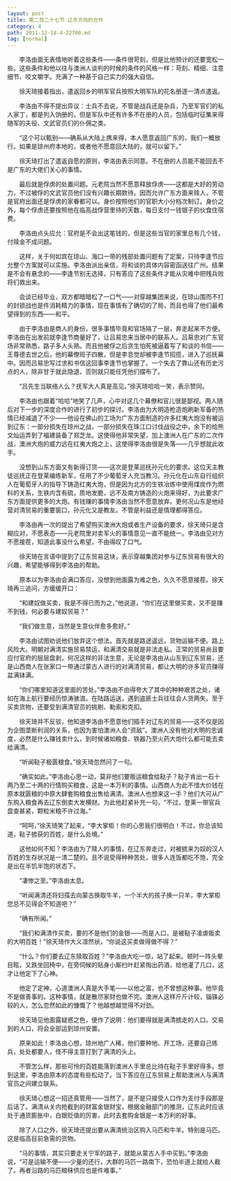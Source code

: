 ```yaml
---
layout: post
title: 第二百二十七节 辽东方向的合作
category: 4
path: 2011-12-18-4-22700.md
tag: [normal]
---
```


　　李洛由面无表情地听着这些条件——条件很苛刻，但是比他预计的还要宽松一些。这些条件和他以往与澳洲人谈判的时候的条件的风格一样：苛刻、精细、注意细节、咬文嚼字。充满了一种基于自己实力的强大自信。

　　徐天琦接着指出，遣返回乡的明军官兵按照大明军队的花名册逐一清点遣返。

　　李洛由不得不提出异议：士兵不去说，不管是战兵还是杂兵，乃至军官们的私人家丁，都是列入饷册的，但是军队中还有许多不在册的人员，包括临时征集来得随军的夫役、文武官员们的仆佣之类。

　　“这个可以甄别——确系从大陆上携来得，本人愿意返回广东的，我们一概放行。如果是琼州府本地的，或者他不愿意回大陆的，就可以留下。”

　　徐天琦打出了遣返自愿的原则，李洛由表示同意。不在册的人员能不能回去不是广东的大佬们关心的事情。

　　最后就是俘虏的处置问题。元老院当然不愿意释放俘虏——这都是大好的劳动力，不过被俘的文武官员他们没有兴趣长期款待。因而允许广东方面来赎人，不管是官府出面还是俘虏的家眷都可以。身价按照他们的官职大小分档次制订。身价之外，每个俘虏还要按照他在临高战俘营里待的天数，每日支付一钱银子的伙食住宿费。

　　李洛由点头应允：官府是不会出这笔钱的，但是这些当官的家里总有几个钱，付赎金不成问题。

　　这样，关于何如宾在琼山、海口一带的残部处置问题有了定案，只待李逢节应允整个方案就可以实施。李洛由派出亲信，将和谈的具体内容密函送往广州。结果是不会有悬念的——李逢节别无选择，只有答应了这些条件才能从灾难中把残兵败将们救出来。

　　会谈已经毕业，双方都暗暗松了一口气——对穿越集团来说，在琼山围而不打的封锁战也是件消耗精力的事情，现在事情有了确切的了局，而且也得了他们最希望得到的东西——和平。

　　由于李洛由是商人的身份，很多事情毕竟和官场隔了一层，奔走起来不方便。李洛由在出发前就李逢节商量好了，让吕易忠来当居中的联系人。吕易忠对广东官场非常熟悉，路子多人头熟。而且他被俘之后贪生怕死被逼着写了和谈的书信——王尊德去世之后，他的幕僚班子四散，但是李息觉却被李逢节招揽，进入了巡抚幕中。因而吕易忠写过求和书信这回事李逢节也掌握了。一个失去了靠山还有历史污点的人，除非甘于就此隐退，否则就只能任凭他们摆布了。

　　“吕先生当联络人么？抚军大人真是高见。”徐天琦哈哈一笑，表示赞同。

　　李洛由也跟着“哈哈”地笑了几声，心中对这几个幕僚和官儿很是鄙视。两人随后对下一步的深度合作的进行了初步的探讨。李洛由为大明造枪造炮刷新军备的热情已经减退了不少——他设在佛山的工场为广东方面制造的许多红夷大炮没有被运到辽东：一部分损失在琼州之战，一部分损失在珠江口讨伐战役之中，余下的给熊文灿运弄到了福建装备了郑芝龙。这使得他非常失望，加上澳洲人在广东的二次作战，澳洲大炮的威力远在红夷大炮之上，这使得李洛由很是失落——几乎想就此收手。

　　没想到山东方面又有新得订货——这次是登莱巡抚孙元化的要求。这位天主教徒巡抚正在登莱编练新军，任用了不少葡萄牙人充当教习。孙元化在山东自行组织人在葡萄牙人的指导下铸造红夷大炮，但是因为北方的生铁冶炼中使用煤炭作为燃料的关系，生铁内含有硫，质地发脆，远不及南方铸造的火炮来得好，为此要求广东方面提供更多的大炮。有钱赚的事情李洛由当然不愿意放弃。更何况山东是他经营对清贸易的重要窗口，孙元化又是教友。不管是利益还是情理都得答应。

　　李洛由再一次的提出了希望购买澳洲大炮或者生产设备的要求，徐天琦只是含糊应对，不愿表态——元老院里对卖军火的事情意见一直不能统一。李洛由见对方不愿接茬，知道此事没什么希望，不由得叹了口气。

　　徐天琦在言语中提到了辽东贸易这块，表示穿越集团对参与辽东贸易有很大的兴趣，希望能够得到李洛由的帮助。

　　原本以为李洛由会满口答应，没想到他面露为难之色，久久不愿意接茬。徐天琦再三追问，方缓缓开口：

　　“和建奴做买卖，我是不得已而为之，”他说道，“你们在这里做买卖，又不是赚不到钱，何必要与建奴贸易？”

　　“我们做生意，当然是生意伙伴愈多愈好。”

　　李洛由试图劝说他们放弃这个想法。首先就是路途遥远，货物运输不便。路上风险大。明朝对满清实施贸易禁运，和满清交易就是非法走私。正常的贸易尚且要应付官府的层层盘剥，何况这样的非法生意，无论是李洛由从山东到辽东贸易，还是山西商人在张家口一带通过蒙古人进行的对满清贸易，都让大明的许多官员赚得盆满钵满。

　　“你们哪里知道这里面的苦处。”李洛由不由得夸大了其中的种种艰苦之处，诸如在海上航行要经历惊涛骇浪。在陆路运送，遇到盗匪士兵往往会人货两失。至于买卖货物，还要受到满清官员的挑剔、勒索和克扣。

　　徐天琦并不反驳，他知道李洛由不愿意他们插手对辽东的贸易——这不仅是因为企图垄断利润的关系，也因为害怕澳洲人会“资敌”。澳洲人没有他对大明的忠诚度，必然是什么赚钱卖什么，到时候诸如粮食、铁器乃至火药大炮什么都可能去卖给满清。

　　“听闻鞑子极匮粮食。”徐天琦忽然问了一句。

　　“确实如此。”李洛由心思一动，莫非他们要贩运粮食给鞑子？鞑子肯出一石十两乃至二十两的行情购买粮食，这是一本万利的事情。山西商人为此不惜大价钱在原本就匮粮的中原大肆套购粮食出售给满清。澳洲人也想来这一手？他们大可从广东购入粮食再去辽东倒卖大发横财。为此他赶紧补充一句，“不过，登莱一带官兵盘查甚紧，颗粒米粮不许过海。”

　　“呵呵，”徐天琦笑了起来，“李大掌柜！你的心思我们很明白！不过，你总该知道，鞑子掳获的百姓，是什么处境。”

　　这他如何不知？李洛由为了赎人的事情，在辽东奔走过，对被掳来为奴的汉人百姓的生存状况是一清二楚的。且不说受得种种苦处，很多人连饭都吃不饱，完全是出在半饥半饱的状态下。

　　“凄惨之至。”李洛由太息。

　　“听闻满清还将妇孺去向蒙古换取牛羊，一个半大的孩子换一只羊，李大掌柜您总不见得会不知道吧？”

　　“确有所闻。”

　　“我们和满清作买卖，要的不是他们的金银——而是人口，是被鞑子凌虐贩卖的大明百姓！”徐天琦作大义凛然状，“你说这买卖做得做不得？”

　　“什么？你们要去辽东赎取百姓？”李洛由大吃一惊，站了起来。顿时一阵头晕目眩，又跌坐回椅中，在旁伺候的贴身小厮扫叶赶紧掏出药酒，给他灌了几口，这才让他定下了心神。

　　他定了定神，心道澳洲人真是大手笔——以他之富，也不曾想这种事。他毕竟不是做善事的。这种事情，就是散尽家财也做不完。澳洲人这样斤斤计较，锱铢必较的人，怎么忽然如此的慷慨了？他越想越觉得不对劲。

　　徐天琦见他面露疑惑之色，便作了说明：他们要得就是满清掳走的人口。交易到的人口，将会全部运到琼州安置。

　　原来如此！李洛由心想，琼州地广人稀，他们要种地、开工场，还要自己练兵，处处都要人，怪不得主意打到了满清的头上。

　　不管怎么样，那些可怜的百姓能落到澳洲人手里总比待在鞑子手里好得多。想到这里，李洛由原本的态度有些松动了。当下答应在辽东贸易上帮助澳洲人与满清官员之间建立联系。

　　徐天琦心想这一招还真管用——当然了，是不是只接受人口作为支付手段那是后话了。满清从关内抢截到的财富金银财宝，根据金融部门的推测，辽东此时应该处于通货膨胀中，白银贬值的厉害，此时去套购金银是一本万利的好事。

　　除了人口之外，徐天琦还提出要从满清统治区购入马匹和牛羊。特别是马匹。这是临高目前急需的货物。

　　“马的事情，其实只要走关宁军的路子，就能从蒙古人手中买到。”李洛由说，“可是运输不便——少量的还行，大群的马匹一路南下，恐怕半道上就给人截了。再者沿路的马匹粮秣供应也是件难事。”
